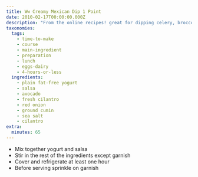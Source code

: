 ```yaml
---
title: Ww Creamy Mexican Dip 1 Point
date: 2010-02-17T00:00:00.000Z
description: "From the online recipes! great for dipping celery, broccoli or cucumbers in! \r\n1 point per 1/4 cup serving"
taxonomies:
  tags:
    - time-to-make
    - course
    - main-ingredient
    - preparation
    - lunch
    - eggs-dairy
    - 4-hours-or-less
  ingredients:
    - plain fat-free yogurt
    - salsa
    - avocado
    - fresh cilantro
    - red onion
    - ground cumin
    - sea salt
    - cilantro
extra:
  minutes: 65
---
```

 - Mix together yogurt and salsa
 - Stir in the rest of the ingredients except garnish
 - Cover and refrigerate at least one hour
 - Before serving sprinkle on garnish
